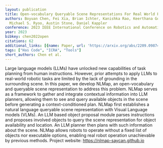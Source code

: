 ```yaml
---
layout: publication
title: Open-vocabulary Queryable Scene Representations For Real World Planning
authors: Boyuan Chen, Fei Xia, Brian Ichter, Kanishka Rao, Keerthana Gopalakrishnan,
  Michael S. Ryoo, Austin Stone, Daniel Kappler
conference: 2023 IEEE International Conference on Robotics and Automation (ICRA)
year: 2023
bibkey: chen2022open
citations: 62
additional_links: [{name: Paper, url: 'https://arxiv.org/abs/2209.09874'}]
tags: ["Has Code", "ICRA", "Tools"]
short_authors: Chen et al.
---
```

Large language models (LLMs) have unlocked new capabilities of task planning
from human instructions. However, prior attempts to apply LLMs to real-world
robotic tasks are limited by the lack of grounding in the surrounding scene. In
this paper, we develop NLMap, an open-vocabulary and queryable scene
representation to address this problem. NLMap serves as a framework to gather
and integrate contextual information into LLM planners, allowing them to see
and query available objects in the scene before generating a
context-conditioned plan. NLMap first establishes a natural language queryable
scene representation with Visual Language models (VLMs). An LLM based object
proposal module parses instructions and proposes involved objects to query the
scene representation for object availability and location. An LLM planner then
plans with such information about the scene. NLMap allows robots to operate
without a fixed list of objects nor executable options, enabling real robot
operation unachievable by previous methods. Project website:
https://nlmap-saycan.github.io